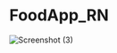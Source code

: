 # FoodApp_RN
![Screenshot (3)](https://github.com/Jayant211998/FoodApp_RN/assets/60085651/5d1b3587-7200-4927-963a-018a95442c9f)
